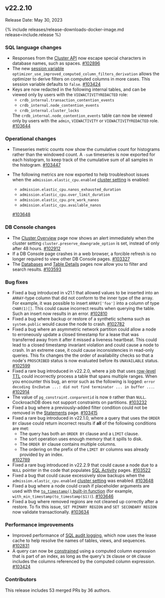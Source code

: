 ## v22.2.10

Release Date: May 30, 2023

{% include releases/release-downloads-docker-image.md release=include.release %}

<h3 id="v22-2-10-sql-language-changes">SQL language changes</h3>

- Responses from the [Cluster API](https://www.cockroachlabs.com/docs/v22.2/cluster-api) now escape special characters in database names, such as spaces. [#102896][#102896]
- The new [session variable](https://www.cockroachlabs.com/docs/v22.2/set-vars) `optimizer_use_improved_computed_column_filters_derivation` allows the optimizer to derive filters on computed columns in more cases. This session variable defaults to `false`. [#103424][#103424]
- Keys are now redacted in the following internal tables, and can be viewed only by users with the `VIEWACTIVITYREDACTED` role: <ul><li><code>crdb_internal.transaction_contention_events</code></li><li><code>crdb_internal.node_contention_events</code></li><li><code>crdb_internal.cluster_locks</code></li></ul>The `crdb_internal.node_contention_events` table can now be viewed only by users with the `admin`, `VIEWACTIVITY` or `VIEWACTIVITYREDACTED` role. [#103644][#103644]

<h3 id="v22-2-10-operational-changes">Operational changes</h3>

- Timeseries metric counts now show the cumulative count for histograms rather than the windowed count. A `-sum` timeseries is now exported for each histogram, to keep track of the cumulative sum of all samples in the histogram. [#103447][#103447]
- The following metrics are now exported to help troubleshoot issues when the `admission.elastic_cpu.enabled` [cluster setting](https://www.cockroachlabs.com/docs/v22.2/cluster-settings) is enabled:

    - `admission.elastic_cpu.nanos_exhausted_duration`
    - `admission.elastic_cpu.over_limit_duration`
    - `admission.elastic_cpu.pre_work_nanos`
    - `admission.elastic_cpu.available_nanos`

    [#103648][#103648]

<h3 id="v22-2-10-db-console-changes">DB Console changes</h3>

- The [Cluster Overview](https://www.cockroachlabs.com/docs/v22.2/ui-cluster-overview-page) page now shows an alert immediately when the cluster setting `cluster.preserve_downgrade_option` is set, instead of only after 48 hours. [#102912][#102912]
- If a DB Console page crashes in a web browser, a forcible refresh is no longer required to view other DB Console pages. [#103327][#103327]
- The [Databases](https://www.cockroachlabs.com/docs/v22.2/ui-databases-page) and [Table Details](https://www.cockroachlabs.com/docs/v22.2/ui-databases-page#table-details) pages now allow you to filter and search results. [#103593][#103593]

<h3 id="v22-2-10-bug-fixes">Bug fixes</h3>

- Fixed a bug introduced in v21.1 that allowed values to be inserted into an `ARRAY`-type column that did not conform to the inner type of the array. For example, it was possible to insert `ARRAY['foo']` into a column of type `CHAR(1)[]`. This could cause incorrect results when querying the table. Such an insert now results in an error. [#102810][#102810]
- Fixed a bug where backup or restore of a synthetic schema such as `system.public` would cause the node to crash. [#102782][#102782]
- Fixed a bug where an asymmetric network partition could allow a node to erroneously update a closed timestamp for a lease that was transferred away from it after it missed a liveness heartbeat. This could lead to a closed timestamp invariant violation and could cause a node to crash. In an extreme case, it could cause inconsistencies in read-only queries. This fix changes the the order of availability checks so that a node's `PROSCRIBED` status is now evaluated before its `UNAVAILABLE` status. [#102599][#102599]
- Fixed a rare bug introduced in v22.2.0, where a job that uses [row-level TTL](https://www.cockroachlabs.com/docs/v22.2/row-level-ttl) could incorrectly process a table that spans multiple ranges. When you encounter this bug, an error such as the following is logged: `error decoding EncDatum ...: did not find terminator ... in buffer ...`. [#102914][#102914]
- The value of `pg_constraint.conparentid` is now `0` rather than `NULL`. CockroachDB does not support constraints on partitions. [#103232][#103232]
- Fixed a bug where a previously-added filter condition could not be removed in the [Statements](https://www.cockroachlabs.com/docs/v22.2/ui-statements-page) page. [#103415][#103415]
- Fixed a rare bug introduced in v22.1.0, where a query that uses the `ORDER BY` clause could return incorrect results if **all** of the following conditions are met: <ul><li>The query has both an `ORDER BY` clause and a `LIMIT` clause.</li><li>The sort operation uses enough memory that it spills to disk.</li><li>The `ORDER BY` clause contains multiple columns.</li><li>The ordering on the prefix of the `LIMIT BY` columns was already provided by an index.</ul> [#102789][#102789]
- Fixed a rare bug introduced in v22.2.9 that could cause a node due to a `NULL` pointer in the code that populates [SQL Activity](https://www.cockroachlabs.com/docs/v22.2/ui-statements-page) pages. [#103522][#103522]
- Fixed a bug that could cause excessively slow backups when the `admission.elastic_cpu.enabled` [cluster setting](https://www.cockroachlabs.com/docs/v22.2/cluster-settings) was enabled. [#103648][#103648]
- Fixed a bug where a node could crash if placeholder arguments are used with the [`to_timestamp()` built-in function](https://www.cockroachlabs.com/docs/v22.2/functions-and-operators#date-and-time-functions) (for example, `with_min_timestamp(to_timestamp($1))`). [#103646][#103646]
- Fixed a bug where removed regions are not cleaned up correctly after a restore. To fix this issue, `SET PRIMARY REGION` and `SET SECONDARY REGION` now validate transactionally. [#103634][#103634]

<h3 id="v22-2-10-performance-improvements">Performance improvements</h3>

- Improved performance of [SQL audit logging](https://www.cockroachlabs.com/docs/v22.2/sql-audit-logging), which now uses the lease cache to help resolve the names of tables, views, and sequences. [#102831][#102831]
- A query can now be [constrained](https://www.cockroachlabs.com/docs/v22.2/constraints) using a computed column expression that is part of an index, as long as the query's `IN` clause or `OR` clause includes the columns referenced by the computed column expression. [#103424][#103424]

<div class="release-note-contributors" markdown="1">

<h3 id="v22-2-10-contributors">Contributors</h3>

This release includes 53 merged PRs by 36 authors.

</div>

[#102599]: https://github.com/cockroachdb/cockroach/pull/102599
[#102782]: https://github.com/cockroachdb/cockroach/pull/102782
[#102789]: https://github.com/cockroachdb/cockroach/pull/102789
[#102810]: https://github.com/cockroachdb/cockroach/pull/102810
[#102830]: https://github.com/cockroachdb/cockroach/pull/102830
[#102831]: https://github.com/cockroachdb/cockroach/pull/102831
[#102896]: https://github.com/cockroachdb/cockroach/pull/102896
[#102912]: https://github.com/cockroachdb/cockroach/pull/102912
[#102914]: https://github.com/cockroachdb/cockroach/pull/102914
[#103232]: https://github.com/cockroachdb/cockroach/pull/103232
[#103327]: https://github.com/cockroachdb/cockroach/pull/103327
[#103415]: https://github.com/cockroachdb/cockroach/pull/103415
[#103424]: https://github.com/cockroachdb/cockroach/pull/103424
[#103447]: https://github.com/cockroachdb/cockroach/pull/103447
[#103522]: https://github.com/cockroachdb/cockroach/pull/103522
[#103593]: https://github.com/cockroachdb/cockroach/pull/103593
[#103634]: https://github.com/cockroachdb/cockroach/pull/103634
[#103644]: https://github.com/cockroachdb/cockroach/pull/103644
[#103646]: https://github.com/cockroachdb/cockroach/pull/103646
[#103648]: https://github.com/cockroachdb/cockroach/pull/103648
